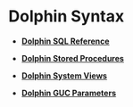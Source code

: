 # Dolphin Syntax<a name="EN-US_TOPIC_0000001201277572"></a>

-   **[Dolphin SQL Reference](dolphin-sql-reference.md)** 

-   **[Dolphin Stored Procedures](dolphin-stored-procedures.md)** 

-   **[Dolphin System Views](dolphin-system-views.md)** 

-   **[Dolphin GUC Parameters](dolphin-guc-parameters.md)** 
